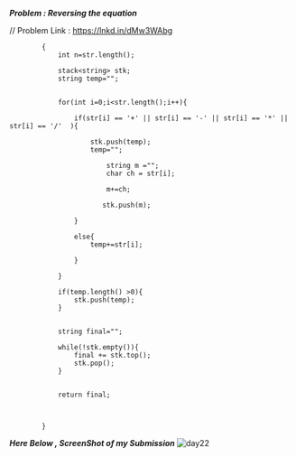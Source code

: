 
***Problem : Reversing the equation***

// Problem Link : https://lnkd.in/dMw3WAbg

``` string reverseEqn (string str)
        {
            int n=str.length();
            
            stack<string> stk;
            string temp="";
            
            
            for(int i=0;i<str.length();i++){
                
                if(str[i] == '+' || str[i] == '-' || str[i] == '*' ||  str[i] == '/'  ){
                    
                    stk.push(temp);
                    temp="";
                    
                        string m ="";
                        char ch = str[i];
                        
                        m+=ch;
                        
                       stk.push(m);
                
                }
                    
                else{
                    temp+=str[i];
                    
                }
                
            }
            
            if(temp.length() >0){
                stk.push(temp);
            }
            
            
            string final="";
            
            while(!stk.empty()){
                final += stk.top();
                stk.pop();
            }
            
            
            return final;
            
            
               
        }

```




***Here Below , ScreenShot of my Submission***
![day22](https://user-images.githubusercontent.com/109462762/196200214-0acd7ea2-8c7a-4e9e-8943-4453ed6554a5.jpg)

